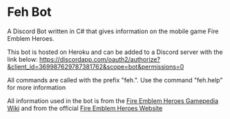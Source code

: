 # Feh Bot
A Discord Bot written in C# that gives information on the mobile game Fire Emblem Heroes.

This bot is hosted on Heroku and can be added to a Discord server with the link below:
https://discordapp.com/oauth2/authorize?&client_id=369987629787381762&scope=bot&permissions=0

All commands are called with the prefix "feh.". Use the command "feh.help" for more information

All information used in the bot is from the [Fire Emblem Heroes Gamepedia Wiki](https://feheroes.gamepedia.com/Main_Page) and from the official [Fire Emblem Heroes Website](https://fire-emblem-heroes.com/en/)

